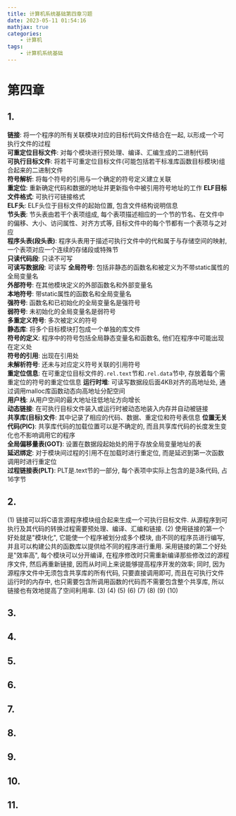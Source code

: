 ```yaml
---
title: 计算机系统基础第四章习题
date: 2023-05-11 01:54:16
mathjax: true
categories:
    - 计算机
tags:
    - 计算机系统基础
---
```

# 第四章

## 1.
**链接**: 将一个程序的所有关联模块对应的目标代码文件结合在一起, 以形成一个可执行文件的过程  
**可重定位目标文件**: 对每个模块进行预处理、编译、汇编生成的二进制代码  
**可执行目标文件**: 将若干可重定位目标文件(可能包括若干标准库函数目标模块)组合起来的二进制文件  
**符号解析**: 将每个符号的引用与一个确定的符号定义建立关联  
**重定位**: 重新确定代码和数据的地址并更新指令中被引用符号地址的工作
**ELF目标文件格式**: 可执行可链接格式  
**ELF头**: ELF头位于目标文件的起始位置, 包含文件结构说明信息   
**节头表**: 节头表由若干个表项组成, 每个表项描述相应的一个节的节名、在文件中的偏移、大小、访问属性、对齐方式等, 目标文件中的每个节都有一个表项与之对应  
**程序头表(段头表)**: 程序头表用于描述可执行文件中的代和属于与存储空间的映射, 一个表项对应一个连续的存储段或特殊节  
**只读代码段**: 只读不可写  
**可读写数据段**: 可读写
**全局符号**: 包括非静态的函数名和被定义为不带static属性的全局变量名  
**外部符号**: 在其他模块定义的外部函数名和外部变量名  
**本地符号**: 带static属性的函数名和全局变量名  
**强符号**: 函数名和已初始化的全局变量名是强符号  
**弱符号**: 未初始化的全局变量名是弱符号  
**多重定义符号**: 多次被定义的符号  
**静态库**: 将多个目标模块打包成一个单独的库文件  
**符号的定义**: 程序中的符号包括全局静态变量名和函数名, 他们在程序中可能出现在定义处  
**符号的引用**: 出现在引用处  
**未解析符号**: 还未与对应定义符号关联的引用符号  
**重定位信息**: 在可重定位目标文件的`.rel.text`节和`.rel.data`节中, 存放着每个需重定位的符号的重定位信息
**运行时堆**: 可读写数据段后面4KB对齐的高地址处, 通过调用malloc库函数动态向高地址分配空间  
**用户栈**: 从用户空间的最大地址往低地址方向增长  
**动态链接**: 在可执行目标文件装入或运行时被动态地装入内存并自动被链接  
**共享库(目标)文件**: 其中记录了相应的代码、数据、重定位和符号表信息
**位置无关代码(PIC)**: 共享库代码的加载位置可以是不确定的, 而且共享库代码的长度发生变化也不影响调用它的程序  
**全局偏移量表(GOT)**: 设置在数据段起始处的用于存放全局变量地址的表  
**延迟绑定**: 对于模块间过程的引用不在加载时进行重定位, 而是延迟到第一次函数调用时进行重定位  
**过程链接表(PLT)**: PLT是.text节的一部分, 每个表项中实际上包含的是3条代码, 占16字节  

## 2.
(1) 链接可以将C语言源程序模块组合起来生成一个可执行目标文件. 从源程序到可执行及其代码的转换过程需要预处理、编译、汇编和链接. 
(2) 使用链接的第一个好处就是"模块化", 它能使一个程序被划分成多个模块, 由不同的程序员进行编写, 并且可以构建公共的函数库以提供给不同的程序进行重用. 采用链接的第二个好处是"效率高", 每个模块可以分开编译, 在程序修改时只需重新编译那些修改过的源程序文件, 然后再重新链接, 因而从时间上来说能够提高程序开发的效率; 同时, 因为源程序文件中无须包含共享库的所有代码, 只要直接调用即可, 而且在可执行文件运行时的内存中, 也只需要包含所调用函数的代码而不需要包含整个共享库, 所以链接也有效地提高了空间利用率.
(3)
(4)
(5)
(6)
(7)
(8)
(9)
(10)

## 3.

## 4.

## 5.

## 6.

## 7.

## 8.

## 9.

## 10.

## 11.

